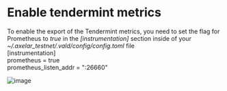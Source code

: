 # Enable tendermint metrics

To enable the export of the Tendermint metrics, you need to set the flag for Prometheus to *true* in the *[instrumentation]* section inside of your *~/.axelar_testnet/.vald/config/config.toml* file  
[instrumentation]  
prometheus = true  
prometheus_listen_addr = ":26660"

![image](https://user-images.githubusercontent.com/53407923/136295121-f6eaec5e-76ec-4333-8893-d265846f9cec.png)

